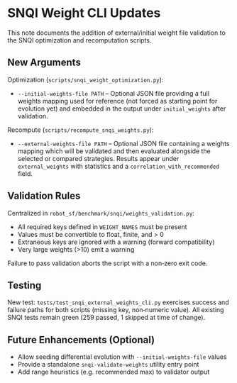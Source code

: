 # SNQI Weight CLI Updates

This note documents the addition of external/initial weight file validation to the
SNQI optimization and recomputation scripts.

## New Arguments

Optimization (`scripts/snqi_weight_optimization.py`):

* `--initial-weights-file PATH` – Optional JSON file providing a full weights
  mapping used for reference (not forced as starting point for evolution yet)
  and embedded in the output under `initial_weights` after validation.

Recompute (`scripts/recompute_snqi_weights.py`):

* `--external-weights-file PATH` – Optional JSON file containing a weights
  mapping which will be validated and then evaluated alongside the selected
  or compared strategies. Results appear under `external_weights` with
  statistics and a `correlation_with_recommended` field.

## Validation Rules

Centralized in `robot_sf/benchmark/snqi/weights_validation.py`:

* All required keys defined in `WEIGHT_NAMES` must be present
* Values must be convertible to float, finite, and > 0
* Extraneous keys are ignored with a warning (forward compatibility)
* Very large weights (>10) emit a warning

Failure to pass validation aborts the script with a non‑zero exit code.

## Testing

New test: `tests/test_snqi_external_weights_cli.py` exercises success and
failure paths for both scripts (missing key, non‑numeric value). All existing
SNQI tests remain green (259 passed, 1 skipped at time of change).

## Future Enhancements (Optional)

* Allow seeding differential evolution with `--initial-weights-file` values
* Provide a standalone `snqi-validate-weights` utility entry point
* Add range heuristics (e.g. recommended max) to validator output
